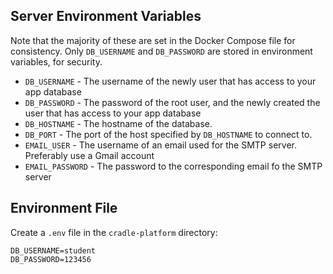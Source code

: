 ## Server Environment Variables

Note that the majority of these are set in the Docker Compose file for consistency. Only `DB_USERNAME` and `DB_PASSWORD` are stored in environment variables, for security.

* `DB_USERNAME` - The username of the newly user that has access to your app database
* `DB_PASSWORD` - The password of the root user, and the newly created the user that has access to your app database
* `DB_HOSTNAME` - The hostname of the database.
* `DB_PORT` - The port of the host specified by `DB_HOSTNAME` to connect to.
* `EMAIL_USER` - The username of an email used for the SMTP server. Preferably use a Gmail account
* `EMAIL_PASSWORD` - The password to the corresponding email fo the SMTP server

## Environment File
Create a `.env` file in the `cradle-platform` directory:
```
DB_USERNAME=student
DB_PASSWORD=123456
```
